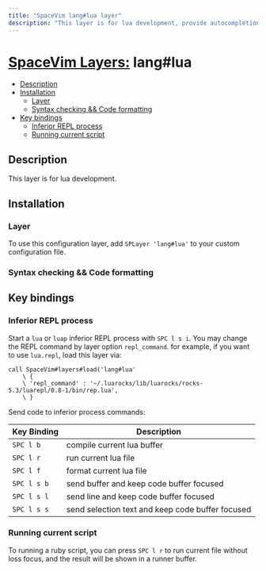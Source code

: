 ```yaml
---
title: "SpaceVim lang#lua layer"
description: "This layer is for lua development, provide autocompletion, syntax checking, code format for lua file."
---
```


# [SpaceVim Layers:](https://spacevim.org/layers) lang#lua

<!-- vim-markdown-toc GFM -->

* [Description](#description)
* [Installation](#installation)
  * [Layer](#layer)
  * [Syntax checking && Code formatting](#syntax-checking--code-formatting)
* [Key bindings](#key-bindings)
  * [Inferior REPL process](#inferior-repl-process)
  * [Running current script](#running-current-script)

<!-- vim-markdown-toc -->

## Description

This layer is for lua development.

## Installation

### Layer

To use this configuration layer, add `SPLayer 'lang#lua'` to your custom configuration file.

### Syntax checking && Code formatting


## Key bindings

### Inferior REPL process

Start a `lua` or `luap` inferior REPL process with `SPC l s i`.  You may change the REPL command by layer option `repl_command`. for example, if you want to use `lua.repl`, load this layer via:

```vim
call SpaceVim#layers#load('lang#lua'
    \ {
    \ 'repl_command' : '~/.luarocks/lib/luarocks/rocks-5.3/luarepl/0.8-1/bin/rep.lua',
    \ }
```

Send code to inferior process commands:

| Key Binding | Description                                      |
| ----------- | ------------------------------------------------ |
| `SPC l b`   | compile current lua buffer                       |
| `SPC l r`   | run current lua file                             |
| `SPC l f`   | format current lua file                             |
| `SPC l s b` | send buffer and keep code buffer focused         |
| `SPC l s l` | send line and keep code buffer focused           |
| `SPC l s s` | send selection text and keep code buffer focused |


### Running current script

To running a ruby script, you can press `SPC l r` to run current file without loss focus, and the result will be shown in a runner buffer.
